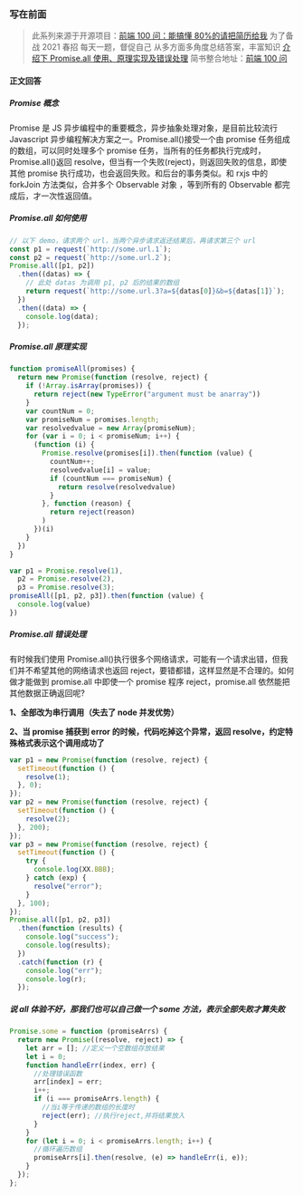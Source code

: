 ### 写在前面

> 此系列来源于开源项目：[前端 100 问：能搞懂 80%的请把简历给我](https://github.com/yygmind/blog/issues/43)
> 为了备战 2021 春招
> 每天一题，督促自己
> 从多方面多角度总结答案，丰富知识
> [介绍下 Promise.all 使用、原理实现及错误处理](https://github.com/Advanced-Frontend/Daily-Interview-Question/issues/130)
> 简书整合地址：[前端 100 问](https://www.jianshu.com/c/70e2e00df1b0)

#### 正文回答

##### Promise 概念

Promise 是 JS 异步编程中的重要概念，异步抽象处理对象，是目前比较流行 Javascript 异步编程解决方案之一。Promise.all()接受一个由 promise 任务组成的数组，可以同时处理多个 promise 任务，当所有的任务都执行完成时，Promise.all()返回 resolve，但当有一个失败(reject)，则返回失败的信息，即使其他 promise 执行成功，也会返回失败。和后台的事务类似。和 rxjs 中的 forkJoin 方法类似，合并多个 Observable 对象 ，等到所有的 Observable 都完成后，才一次性返回值。

##### Promise.all 如何使用

```js
// 以下 demo，请求两个 url，当两个异步请求返还结果后，再请求第三个 url
const p1 = request(`http://some.url.1`);
const p2 = request(`http://some.url.2`);
Promise.all([p1, p2])
  .then((datas) => {
    // 此处 datas 为调用 p1, p2 后的结果的数组
    return request(`http://some.url.3?a=${datas[0]}&b=${datas[1]}`);
  })
  .then((data) => {
    console.log(data);
  });
```

##### Promise.all 原理实现

```js
function promiseAll(promises) {
  return new Promise(function (resolve, reject) {
    if (!Array.isArray(promises)) {
      return reject(new TypeError("argument must be anarray"))
    }
    var countNum = 0;
    var promiseNum = promises.length;
    var resolvedvalue = new Array(promiseNum);
    for (var i = 0; i < promiseNum; i++) {
      (function (i) {
        Promise.resolve(promises[i]).then(function (value) {
          countNum++;
          resolvedvalue[i] = value;
          if (countNum === promiseNum) {
            return resolve(resolvedvalue)
          }
        }, function (reason) {
          return reject(reason)
        )
      })(i)
    }
  })
}

var p1 = Promise.resolve(1),
  p2 = Promise.resolve(2),
  p3 = Promise.resolve(3);
promiseAll([p1, p2, p3]).then(function (value) {
  console.log(value)
})
```

##### Promise.all 错误处理

有时候我们使用 Promise.all()执行很多个网络请求，可能有一个请求出错，但我们并不希望其他的网络请求也返回 reject，要错都错，这样显然是不合理的。如何做才能做到 promise.all 中即使一个 promise 程序 reject，promise.all 依然能把其他数据正确返回呢?

**1、全部改为串行调用（失去了 node 并发优势）**

**2、当 promise 捕获到 error 的时候，代码吃掉这个异常，返回 resolve，约定特殊格式表示这个调用成功了**

```js
var p1 = new Promise(function (resolve, reject) {
  setTimeout(function () {
    resolve(1);
  }, 0);
});
var p2 = new Promise(function (resolve, reject) {
  setTimeout(function () {
    resolve(2);
  }, 200);
});
var p3 = new Promise(function (resolve, reject) {
  setTimeout(function () {
    try {
      console.log(XX.BBB);
    } catch (exp) {
      resolve("error");
    }
  }, 100);
});
Promise.all([p1, p2, p3])
  .then(function (results) {
    console.log("success");
    console.log(results);
  })
  .catch(function (r) {
    console.log("err");
    console.log(r);
  });
```

##### 说 all 体验不好，那我们也可以自己做一个 some 方法，表示全部失败才算失败

```js
Promise.some = function (promiseArrs) {
  return new Promise((resolve, reject) => {
    let arr = []; //定义一个空数组存放结果
    let i = 0;
    function handleErr(index, err) {
      //处理错误函数
      arr[index] = err;
      i++;
      if (i === promiseArrs.length) {
        //当i等于传递的数组的长度时
        reject(err); //执行reject,并将结果放入
      }
    }
    for (let i = 0; i < promiseArrs.length; i++) {
      //循环遍历数组
      promiseArrs[i].then(resolve, (e) => handleErr(i, e));
    }
  });
};
```
